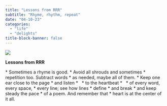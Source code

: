 ```yaml
---
title: "Lessons from RRR"
subtitle: "Rhyme, rhythm, repeat"
date: "04-10-23"
categories:
  - "life"
  - "delights"
title-block-banner: false
---
```


![](https://substackcdn.com/image/fetch/f_auto,q_auto:good,fl_progressive:steep/https%3A%2F%2Fsubstack-post-media.s3.amazonaws.com%2Fpublic%2Fimages%2Fd1be9c1a-082a-4b61-bfd6-6fbe577988ad_1080x810.png)

**Lessons from RRR**

<div class = "poem">
* Sometimes a rhyme is good.
* Avoid all shrouds and sometimes
* repetition too. Subtract words 
* as needed, maybe all of them. 
* Keep one ear close to the page
* and listen
* &nbsp;
* to the heartbeat
* &nbsp; 
* of every word, every space,
* every line; see how lines
* define
* and break
* and keep steady the pace
* of a poem. And remember that 
* heart is at the center of it all.
</div>

